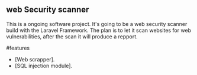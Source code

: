 ## web Security scanner

This is a ongoing software project. It's going to be a web security scanner build with the Laravel Framework. The plan is to let it scan websites for web vulnerabilities, after the scan it will produce a repport.

#features

- [Web scrapper].
- [SQL injection module].


